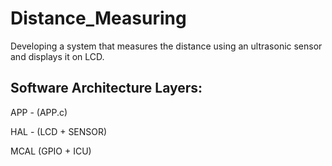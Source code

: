 # Distance_Measuring
Developing a system that measures the distance using an ultrasonic sensor and displays it on LCD.

## Software Architecture Layers:

APP - (APP.c)

HAL - (LCD + SENSOR)

MCAL (GPIO + ICU)

